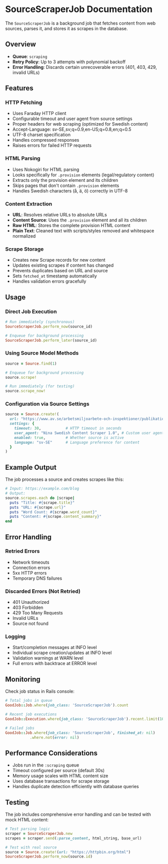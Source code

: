 # SourceScraperJob Documentation

The `SourceScraperJob` is a background job that fetches content from web sources, parses it, and stores it as scrapes in the database.

## Overview

- **Queue**: `scraping`
- **Retry Policy**: Up to 3 attempts with polynomial backoff
- **Error Handling**: Discards certain unrecoverable errors (401, 403, 429, invalid URLs)

## Features

### HTTP Fetching
- Uses Faraday HTTP client
- Configurable timeout and user agent from source settings
- Proper headers for web scraping (optimized for Swedish content)
- Accept-Language: sv-SE,sv;q=0.9,en-US;q=0.8,en;q=0.5
- UTF-8 charset specification
- Handles compressed responses
- Raises errors for failed HTTP requests

### HTML Parsing
- Uses Nokogiri for HTML parsing
- Looks specifically for `.provision` elements (legal/regulatory content)
- Extracts only the provision element and its children
- Skips pages that don't contain `.provision` elements
- Handles Swedish characters (å, ä, ö) correctly in UTF-8

### Content Extraction
- **URL**: Resolves relative URLs to absolute URLs
- **Content Source**: Uses the `.provision` element and all its children
- **Raw HTML**: Stores the complete provision HTML content
- **Plain Text**: Cleaned text with scripts/styles removed and whitespace normalized

### Scrape Storage
- Creates new Scrape records for new content
- Updates existing scrapes if content has changed
- Prevents duplicates based on URL and source
- Sets `fetched_at` timestamp automatically
- Handles validation errors gracefully

## Usage

### Direct Job Execution
```ruby
# Run immediately (synchronous)
SourceScraperJob.perform_now(source_id)

# Enqueue for background processing
SourceScraperJob.perform_later(source_id)
```

### Using Source Model Methods
```ruby
source = Source.find(1)

# Enqueue for background processing
source.scrape!

# Run immediately (for testing)
source.scrape_now!
```

### Configuration via Source Settings
```ruby
source = Source.create!(
  url: "https://www.av.se/arbetsmiljoarbete-och-inspektioner/publikationer/foreskrifter/afs-20231/",
  settings: {
    timeout: 30,           # HTTP timeout in seconds
    user_agent: "Nina Swedish Content Scraper 1.0", # Custom user agent
    enabled: true,         # Whether source is active
    language: "sv-SE"      # Language preference for content
  }
)
```

## Example Output

The job processes a source and creates scrapes like this:

```ruby
# Input: https://example.com/blog
# Output: 
source.scrapes.each do |scrape|
  puts "Title: #{scrape.title}"
  puts "URL: #{scrape.url}"
  puts "Word Count: #{scrape.word_count}"
  puts "Content: #{scrape.content_summary}"
end
```

## Error Handling

### Retried Errors
- Network timeouts
- Connection errors
- 5xx HTTP errors
- Temporary DNS failures

### Discarded Errors (Not Retried)
- 401 Unauthorized
- 403 Forbidden
- 429 Too Many Requests
- Invalid URLs
- Source not found

### Logging
- Start/completion messages at INFO level
- Individual scrape creation/updates at INFO level
- Validation warnings at WARN level
- Full errors with backtrace at ERROR level

## Monitoring

Check job status in Rails console:
```ruby
# Total jobs in queue
GoodJob::Job.where(job_class: 'SourceScraperJob').count

# Recent job executions
GoodJob::Execution.where(job_class: 'SourceScraperJob').recent.limit(10)

# Failed jobs
GoodJob::Job.where(job_class: 'SourceScraperJob', finished_at: nil)
           .where.not(error: nil)
```

## Performance Considerations

- Jobs run in the `:scraping` queue
- Timeout configured per source (default 30s)
- Memory usage scales with HTML content size
- Uses database transactions for scrape storage
- Handles duplicate detection efficiently with database queries

## Testing

The job includes comprehensive error handling and can be tested with mock HTML content:

```ruby
# Test parsing logic
scraper = SourceScraperJob.new
scrapes = scraper.send(:parse_content, html_string, base_url)

# Test with real source
source = Source.create!(url: "https://httpbin.org/html")
SourceScraperJob.perform_now(source.id)
```